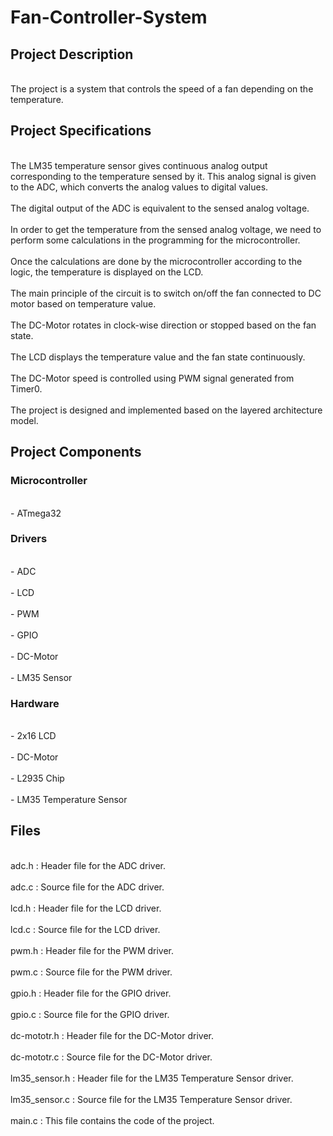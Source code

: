 <h1>Fan-Controller-System</h1>
  <h2>Project Description</h2>
    <p>
     <br>The project is a system that controls the speed of a fan depending on the temperature.</br>
    </p>
  <h2>Project Specifications</h2>
    <p>
     <br>The LM35 temperature sensor gives continuous analog output corresponding to the temperature sensed by it. This analog signal is given to the ADC, which                converts the analog values to digital values.
     </br>
     <br>The digital output of the ADC is equivalent to the sensed analog voltage.</br>
     <br>In order to get the temperature from the sensed analog voltage, we need to perform some calculations in the programming for the microcontroller.</br>
     <br>Once the calculations are done by the microcontroller according to the logic, the temperature is displayed on the LCD.</br>
     <br>The main principle of the circuit is to switch on/off the fan connected to DC motor based on temperature value.</br>
     <br>The DC-Motor rotates in clock-wise direction or stopped based on the fan state.</br>
     <br>The LCD displays the temperature value and the fan state continuously.</br>
     <br>The DC-Motor speed is controlled using PWM signal generated from Timer0.</br>
     <br>The project is designed and implemented based on the layered architecture model.</br>
    </p>
  <h2>Project Components</h2>
    <h3>Microcontroller</h3>
      <p>
       <br>- ATmega32</br>
      </p>
    <h3>Drivers</h3>
      <p>
       <br>- ADC</br>
       <br>- LCD</br>
       <br>- PWM</br>
       <br>- GPIO</br>
       <br>- DC-Motor</br>
       <br>- LM35 Sensor</br>
      </p>
    <h3>Hardware</h3>
      <p>
       <br>- 2x16 LCD</br>
       <br>- DC-Motor</br>
       <br>- L2935 Chip</br>
       <br>- LM35 Temperature Sensor</br>
      </p>
  <h2>Files</h2>
    <p>
     <br>adc.h : Header file for the ADC driver.</br>
     <br>adc.c : Source file for the ADC driver.</br>
     <br>lcd.h : Header file for the LCD driver.</br>
     <br>lcd.c : Source file for the LCD driver.</br>
     <br>pwm.h : Header file for the PWM driver.</br>
     <br>pwm.c : Source file for the PWM driver.</br>
     <br>gpio.h : Header file for the GPIO driver.</br>
     <br>gpio.c : Source file for the GPIO driver.</br>
     <br>dc-mototr.h : Header file for the DC-Motor driver.</br>
     <br>dc-mototr.c : Source file for the DC-Motor driver.</br>
     <br>lm35_sensor.h : Header file for the LM35 Temperature Sensor driver.</br>
     <br>lm35_sensor.c : Source file for the LM35 Temperature Sensor driver.</br>
     <br>main.c : This file contains the code of the project.</br>
    </p>
